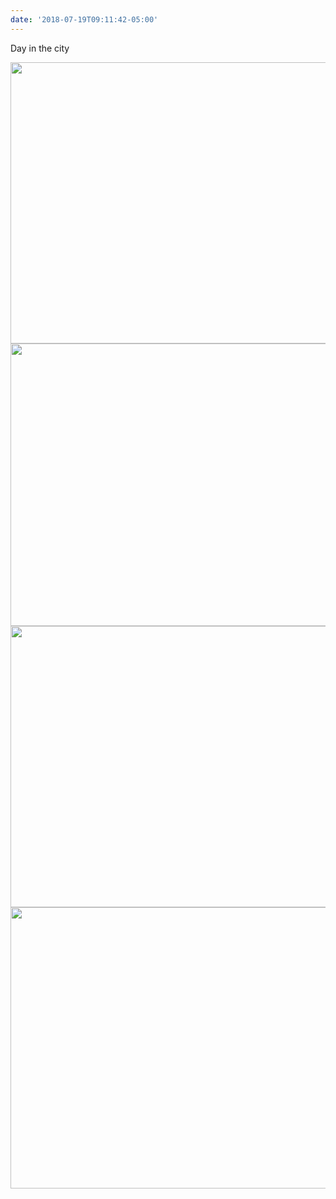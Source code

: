 ```yaml
---
date: '2018-07-19T09:11:42-05:00'
---
```

Day in the city

<img src="/posts/uploads/2018/6612c70b67.jpg" width="600" height="450" /><img src="/posts/uploads/2018/607fbe4017.jpg" width="600" height="452" /><img src="/posts/uploads/2018/e6287c181a.jpg" width="600" height="450" /><img src="/posts/uploads/2018/2336a3bc3f.jpg" width="600" height="450" />
